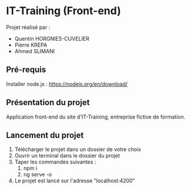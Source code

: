 # IT-Training (Front-end)

Projet réalisé par :
- Quentin HORGNIES-CUVELIER
- Pierre KREPA
- Ahmed SLIMANI

## Pré-requis

Installer node.js :
https://nodejs.org/en/download/

## Présentation du projet
Application front-end du site d'IT-Training, entreprise fictive de formation.

## Lancement du projet

1. Télécharger le projet dans un dossier de votre choix
2. Ouvrir un terminal dans le dossier du projet
3. Taper les commandes suivantes :
   1. npm i
   2. ng serve -o
4. Le projet est lancé sur l'adresse "localhost:4200"



